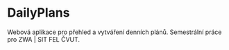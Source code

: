 # DailyPlans
Webová aplikace pro přehled a vytváření denních plánů. Semestrální práce pro ZWA | SIT FEL ČVUT.
